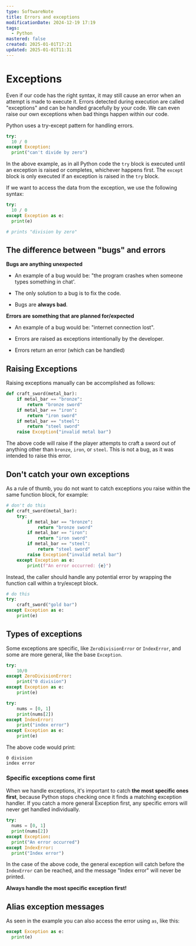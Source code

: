 ```yaml
---
type: SoftwareNote
title: Errors and exceptions
modificationDate: 2024-12-19 17:19
tags:
  - Python
mastered: false
created: 2025-01-01T17:21
updated: 2025-01-01T11:31
---
```


# Exceptions

Even if our code has the right syntax, it may still cause an error when an attempt is made to execute it. Errors detected during execution are called "exceptions" and can be handled gracefully by your code. We can even raise our own exceptions when bad things happen within our code.

Python uses a try-except pattern for handling errors.

```python
try:
  10 / 0
except Exception:
  print("can't divide by zero")
```

In the above example, as in all Python code the `try` block is executed until an exception is raised or completes, whichever happens first. The `except` block is only executed if an exception is raised in the `try` block.

If we want to access the data from the exception, we use the following syntax:

```python
try:
  10 / 0
except Exception as e:
  print(e)

# prints "division by zero"
```

## The difference between "bugs" and errors

**Bugs are anything unexpected**

- An example of a bug would be: "the program crashes when someone types something in chat'. 

- The only solution to a bug is to fix the code.

- Bugs are **always bad**.

**Errors are something that are planned for/expected**

- An example of a bug would be: "internet connection lost".

- Errors are raised as exceptions intentionally by the developer.

- Errors return an error (which can be handled)

## Raising Exceptions

Raising exceptions manually can be accomplished as follows:

```python
def craft_sword(metal_bar):
    if metal_bar == "bronze":
        return "bronze sword"
    if metal_bar == "iron":
        return "iron sword"
    if metal_bar == "steel":
        return "steel sword"
    raise Exception("invalid metal bar")
```

The above code will raise if the player attempts to craft a sword out of anything other than `bronze`, `iron`, or `steel`. This is not a bug, as it was intended to raise this error.

## Don't catch your own exceptions

As a rule of thumb, you do not want to catch exceptions you raise within the same function block, for example:

```python
# don't do this
def craft_sword(metal_bar):
    try:
        if metal_bar == "bronze":
            return "bronze sword"
        if metal_bar == "iron":
            return "iron sword"
        if metal_bar == "steel":
            return "steel sword"
        raise Exception("invalid metal bar")
    except Exception as e:
        print(f"An error occurred: {e}")
```

Instead, the caller should handle any potential error by wrapping the function call within a try/except block.

```python
# do this
try:
    craft_sword("gold bar")
except Exception as e:
    print(e)
```

## Types of exceptions

Some exceptions are specific, like `ZeroDivisionError` or `IndexError`, and some are more general, like the base `Exception`.

```python
try:
    10/0
except ZeroDivisionError:
    print("0 division")
except Exception as e:
    print(e)

try:
    nums = [0, 1]
    print(nums[2])
except IndexError:
    print("index error")
except Exception as e:
    print(e)
```

The above code would print:

```text
0 division
index error
```

### Specific exceptions come first

When we handle exceptions, it's important to catch **the most specific ones first**, because Python stops checking once it finds a matching exception handler. If you catch a more general Exception first, any specific errors will never get handled individually.

```python
try:
  nums = [0, 1]
  print(nums[2])
except Exception:
  print("An error occurred")
except IndexError:
  print("Index error")
```

In the case of the above code, the general exception will catch before the `IndexError` can be reached, and the message "Index error" will never be printed. 

**Always handle the most specific exception first!**

## Alias exception messages

As seen in the example you can also access the error using `as`, like this:

```python
except Exception as e:
  print(e)
```


